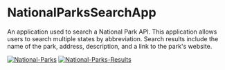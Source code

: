 # NationalParksSearchApp

An application used to search a National Park API.
This application allows users to search multiple states by abbreviation.
Search results include the name of the park, address, description, and a link to the park's website.


<a href="https://ibb.co/8s46Hyq"><img src="https://i.ibb.co/8s46Hyq/National-Parks.jpg" alt="National-Parks" border="0"></a>
<a href="https://ibb.co/23cp0Rk"><img src="https://i.ibb.co/23cp0Rk/National-Parks-Results.jpg" alt="National-Parks-Results" border="0"></a>
